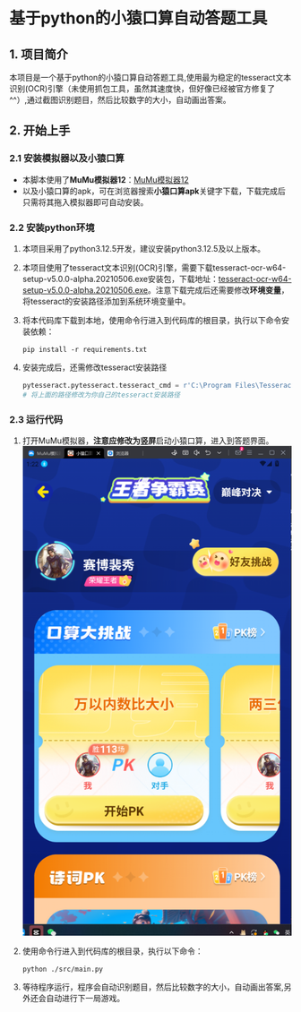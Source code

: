 # 基于python的小猿口算自动答题工具

## 1. 项目简介

本项目是一个基于python的小猿口算自动答题工具,使用最为稳定的tesseract文本识别(OCR)引擎（未使用抓包工具，虽然其速度快，但好像已经被官方修复了^^）,通过截图识别题目，然后比较数字的大小，自动画出答案。

## 2. 开始上手

### 2.1 安装模拟器以及小猿口算

* 本脚本使用了**MuMu模拟器12**：[MuMu模拟器12](https://mumu.163.com/)
* 以及小猿口算的apk，可在浏览器搜索**小猿口算apk**关键字下载，下载完成后只需将其拖入模拟器即可自动安装。

### 2.2 安装python环境

1. 本项目采用了python3.12.5开发，建议安装python3.12.5及以上版本。
2. 本项目使用了tesseract文本识别(OCR)引擎，需要下载tesseract-ocr-w64-setup-v5.0.0-alpha.20210506.exe安装包，下载地址：[tesseract-ocr-w64-setup-v5.0.0-alpha.20210506.exe](https://digi.bib.uni-mannheim.de/tesseract/tesseract-ocr-w64-setup-v5.0.0-alpha.20210506.exe)。注意下载完成后还需要修改**环境变量**，将tesseract的安装路径添加到系统环境变量中。
3. 将本代码库下载到本地，使用命令行进入到代码库的根目录，执行以下命令安装依赖：

    ```shell
    pip install -r requirements.txt
    ```

4. 安装完成后，还需修改tesseract安装路径

    ```python
    pytesseract.pytesseract.tesseract_cmd = r'C:\Program Files\Tesseract-OCR\tesseract.exe'
    # 将上面的路径修改为你自己的tesseract安装路径
    ```

### 2.3 运行代码

1. 打开MuMu模拟器，**注意应修改为竖屏**启动小猿口算，进入到答题界面。
    ![UI](./images/UI.png)
2. 使用命令行进入到代码库的根目录，执行以下命令：

    ```shell
    python ./src/main.py
    ```

3. 等待程序运行，程序会自动识别题目，然后比较数字的大小，自动画出答案,另外还会自动进行下一局游戏。

